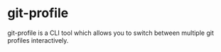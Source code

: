 # git-profile
git-profile is a CLI tool which allows you to switch between multiple git profiles interactively.
